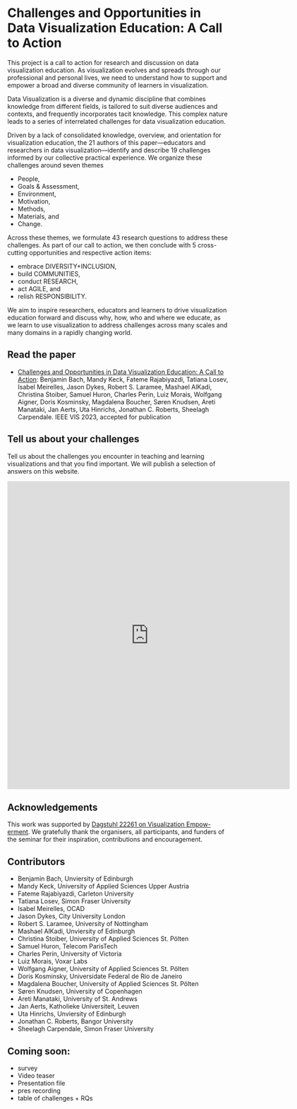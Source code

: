 # Challenges and Opportunities in Data Visualization Education: A Call to Action

This project is a call to action for research and discussion on data visualization education. As visualization evolves and
spreads through our professional and personal lives, we need to understand how to support and empower a broad and diverse
community of learners in visualization. 

Data Visualization is a diverse and dynamic discipline that combines knowledge from different fields, is tailored to suit diverse audiences and contexts, and frequently incorporates tacit knowledge. This complex nature leads to a series of interrelated challenges for data visualization education. 

Driven by a lack of consolidated knowledge, overview, and orientation for visualization education, the 21 authors of this paper—educators and researchers in data visualization—identify and
describe 19 challenges informed by our collective practical experience. We organize these challenges around seven themes 

* People,
* Goals & Assessment, 
* Environment, 
* Motivation, 
* Methods, 
* Materials, and 
* Change. 

Across these themes, we formulate 43 research
questions to address these challenges. As part of our call to action, we then conclude with 5 cross-cutting opportunities and respective
action items: 
* embrace DIVERSITY+INCLUSION, 
* build COMMUNITIES, 
* conduct RESEARCH, 
* act AGILE, and 
* relish RESPONSIBILITY. 

We aim to inspire researchers, educators and learners to drive visualization education forward and discuss why, how, who and where we
educate, as we learn to use visualization to address challenges across many scales and many domains in a rapidly changing world.


## Read the paper

* [Challenges and Opportunities in Data Visualization Education: A Call to Action](https://arxiv.org/pdf/2205.00757.pdf): Benjamin Bach, Mandy Keck, Fateme Rajabiyazdi, Tatiana Losev, Isabel Meirelles, Jason Dykes, Robert S. Laramee, Mashael AlKadi, Christina Stoiber, Samuel Huron, Charles Perin, Luiz Morais, Wolfgang Aigner, Doris Kosminsky, Magdalena Boucher, Søren Knudsen, Areti Manataki, Jan Aerts, Uta Hinrichs, Jonathan C. Roberts, Sheelagh Carpendale. IEEE VIS 2023, accepted for publication

## Tell us about your challenges

Tell us about the challenges you encounter in teaching and learning visualizations and that you find important. We will publish a selection of answers on this website.

<iframe src="https://docs.google.com/forms/d/e/1FAIpQLSe6h7HWnVaRQ36lYKRlMlnQRzDXDVTTvKTPRbj2p95Ou9vPMA/viewform?embedded=true" width="640" height="697" frameborder="0" marginheight="0" marginwidth="0">Loading…</iframe>


## Acknowledgements 

This work was supported by [Dagstuhl 22261 on Visualization Empow-
erment](https://www.dagstuhl.de/seminars/seminar-calendar/seminar-details/22261). We gratefully thank the organisers, all participants, and funders
of the seminar for their inspiration, contributions and encouragement.
 

## Contributors

* Benjamin Bach, Unviersity of Edinburgh
* Mandy Keck, University of Applied Sciences Upper Austria
* Fateme Rajabiyazdi, Carleton University
* Tatiana Losev, Simon Fraser University
* Isabel Meirelles, OCAD 
* Jason Dykes, City University London
* Robert S. Laramee, University of Nottingham
* Mashael AlKadi, Unviersity of Edinburgh
* Christina Stoiber, University of Applied Sciences St. Pölten 
* Samuel Huron, Telecom ParisTech
* Charles Perin, University of Victoria
* Luiz Morais, Voxar Labs
* Wolfgang Aigner, University of Applied Sciences St. Pölten
* Doris Kosminsky, Universidate Federal de Rio de Janeiro
* Magdalena Boucher, University of Applied Sciences St. Pölten
* Søren Knudsen, University of Copenhagen
* Areti Manataki, University of St. Andrews
* Jan Aerts, Katholieke Universiteit, Leuven
* Uta Hinrichs,  Unviersity of Edinburgh
* Jonathan C. Roberts, Bangor University
* Sheelagh Carpendale, Simon Fraser University

## Coming soon: 

* survey
* Video teaser
* Presentation file
* pres recording
* table of challenges + RQs
